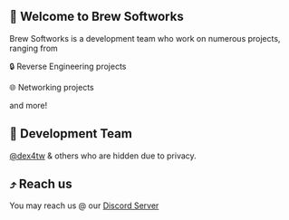 ## 👋 Welcome to Brew Softworks
Brew Softworks is a development team who work on numerous projects, ranging from
<p>🔒 Reverse Engineering projects</p>
<p>🌐 Networking projects</p>

and more!

## 👤 Development Team
[@dex4tw](https://github.com/dex4tw)
& others who are hidden due to privacy.

## ⤴️ Reach us
You may reach us @ our [Discord Server](https://discord.gg/subdomain)
